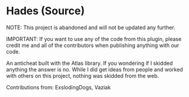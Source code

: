 # Hades (Source)
NOTE: This project is abandoned and will not be updated any further.

IMPORTANT: If you want to use any of the code from this plugin, please credit me and all of the contributors when publishing anything with our code.

An anticheat built with the Atlas library. If you wondering if I skidded anything the answer is no. While I did get ideas from people and worked with others on this project, nothing was skidded from the web.

Contributions from: ExslodingDogs, Vaziak
